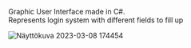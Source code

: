 Graphic User Interface made in C#.  
Represents login system with different fields to fill up  
  


![Näyttökuva 2023-03-08 174454](https://user-images.githubusercontent.com/121948515/223760308-38509f6c-6bca-4df9-8d07-c9f8cbad281e.png)  
